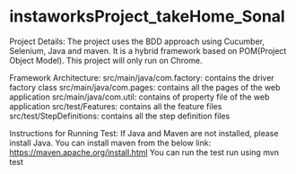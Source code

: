 # instaworksProject_takeHome_Sonal
Project Details: 
The project uses the BDD approach using Cucumber, Selenium, Java and maven. It is a hybrid framework based on POM(Project Object Model). This project will only run on Chrome.

Framework Architecture:
src/main/java/com.factory: contains the driver factory class
src/main/java/com.pages: contains all the pages of the web application
src/main/java/com.util: contains of property file of the web application
src/test/Features: contains all the feature files
src/test/StepDefinitions: contains all the step definition files

Instructions for Running Test:
If Java and Maven are not installed, please install Java. You can install maven from the below link: https://maven.apache.org/install.html
You can run the test run using mvn test
